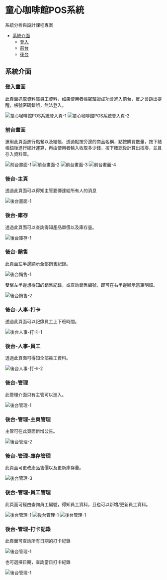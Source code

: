 # 童心咖啡館POS系統
系統分析與設計課程專案

- [系統介面](#系統介面)
  - [登入](#登入畫面)
  - [前台](#前台畫面)
  - [後台](#後台-主頁)
  
## 系統介面
### 登入畫面
此頁面抓取資料庫員工資料，如果使用者帳密驗證成功會進入前台，反之會跳出提醒，帳號密碼錯誤，無法登入。

![童心咖啡館POS系統登入頁-1](系統介面/童心咖啡館POS系統登入頁-1.png)
![童心咖啡館POS系統登入頁-2](系統介面/童心咖啡館POS系統登入頁-2.png)

### 前台畫面
運用此頁面進行點餐以及結帳，透過點按旁邊的商品名稱，點按購買數量，按下結帳鈕後進行總計運算，再由使用者輸入收取多少錢，按下確認後計算出找零，並且存入資料庫。

![前台畫面-1](系統介面/前台畫面-1.png)
![前台畫面-2](系統介面/前台畫面-2.png)
![前台畫面-3](系統介面/前台畫面-3.png)
![前台畫面-4](系統介面/前台畫面-4.png)

### 後台-主頁
透過此頁面可以得知主管要傳達給所有人的消息

![後台畫面-1](系統介面/後台主頁-1.png)

### 後台-庫存
透過此頁面可以查詢得知產品單價以及庫存量。

![後台庫存-1](系統介面/後台庫存-1.png)

### 後台-銷售
此頁面左半邊顯示全部銷售紀錄。

![後台銷售-1](系統介面/後台銷售-1.png)

雙擊左半邊想得知的銷售紀錄，或查詢銷售編號，即可在右半邊顯示當筆明細。

![後台銷售-2](系統介面/後台銷售-2.png)

### 後台-人事-打卡
透過此頁面可以記錄員工上下班時間。

![後台人事-打卡-1](系統介面/後台人事-打卡-1.png)

### 後台-人事-員工
透過此頁面可得知全部員工資料。

![後台人事-打卡-2](系統介面/後台人事-打卡-2.png)

### 後台-管理
此管理介面只有主管可以進入。

![後台管理-1](系統介面/後台管理-1.png)

### 後台-管理-主頁管理
主管可在此頁面新增公告。

![後台管理-2](系統介面/後台管理-2.png)

### 後台-管理-庫存管理
此頁面可更改產品售價以及更新庫存量。

![後台管理-3](系統介面/後台管理-3.png)

### 後台-管理-員工管理
此頁面可經由查詢員工編號，得知員工資料，且也可以新增/更新員工資料。

![後台管理-1](系統介面/後台管理-4.png)
![後台管理-1](系統介面/後台管理-5.png)
![後台管理-1](系統介面/後台管理-6.png)

### 後台-管理-打卡記錄
此頁面可查詢所有日期的打卡紀錄

![後台管理-1](系統介面/後台管理-7.png)

也可選擇日期，查詢當日打卡紀錄

![後台管理-1](系統介面/後台管理-8.png)

